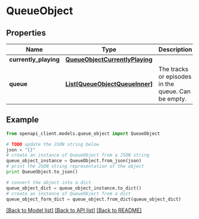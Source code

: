 # QueueObject


## Properties
Name | Type | Description | Notes
------------ | ------------- | ------------- | -------------
**currently_playing** | [**QueueObjectCurrentlyPlaying**](QueueObjectCurrentlyPlaying.md) |  | [optional] 
**queue** | [**List[QueueObjectQueueInner]**](QueueObjectQueueInner.md) | The tracks or episodes in the queue. Can be empty. | [optional] 

## Example

```python
from openapi_client.models.queue_object import QueueObject

# TODO update the JSON string below
json = "{}"
# create an instance of QueueObject from a JSON string
queue_object_instance = QueueObject.from_json(json)
# print the JSON string representation of the object
print QueueObject.to_json()

# convert the object into a dict
queue_object_dict = queue_object_instance.to_dict()
# create an instance of QueueObject from a dict
queue_object_form_dict = queue_object.from_dict(queue_object_dict)
```
[[Back to Model list]](../README.md#documentation-for-models) [[Back to API list]](../README.md#documentation-for-api-endpoints) [[Back to README]](../README.md)


